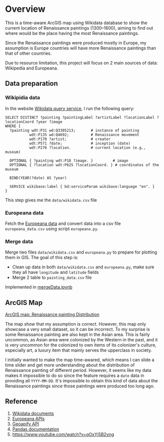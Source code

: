 # Overview
This is a time-aware ArcGIS map using Wikidata database to show the current location of Renaissance paintings (1300–1600), aiming to find out where would be the place having the most Renaissance paintings.

Since the Renaissance paintings were produced mostly in Europe, my assumption is Europe countries will have more Renaissance paintings than that of other countries. 

Due to resource limitation, this project will focus on 2 main sources of data: Wikipedia and Europeana. 

## Data preparation

### Wikipidia data

In the website [Wikidata query service](https://query.wikidata.org/), I run the following query:

```sqarql
SELECT DISTINCT ?painting ?paintingLabel ?artistLabel ?locationLabel ?locationCoord ?year ?image
WHERE {
  ?painting wdt:P31 wd:Q3305213;       # instance of painting
           wdt:P135 wd:Q4692;          # Renaissance movement
           wdt:P170 ?artist;           # creator
           wdt:P571 ?date;             # inception (date)
           wdt:P276 ?location.         # current location (e.g., museum)

  OPTIONAL { ?painting wdt:P18 ?image. }         # image
  OPTIONAL { ?location wdt:P625 ?locationCoord. } # coordinates of the museum

  BIND(YEAR(?date) AS ?year)

  SERVICE wikibase:label { bd:serviceParam wikibase:language "en". }
}
```

This step gives me the `data/wikidata.csv` file

### Europeana data

Fetch the [Europeana data](https://apis.europeana.eu/en) and convert data into a csv file `europeana_data.csv` using script `europeana.py`.

### Merge data

Merge two files `data/wikidata.csv` and `europeana.py` to prepare for plotting them in GIS. The goal of this step is:
- Clean up data in both `data/wikidata.csv` and `europeana.py`, make sure they all have `longitude` and `latitude` fields
- Merge 2 table to `painting_data.csv` file

Implemented in [mergeData.ipynb](./mergeData.ipynb)

## ArcGIS Map

[ArcGIS map: Renaissance painting Distribution](https://tuftsgis.maps.arcgis.com/apps/mapviewer/index.html?webmap=c06703d01fc34af4b13159dc26c82c7e)

The map show that my assumption is correct. However, this map only showcase a very small dataset, so it can be incorrect. To my surprise is some Renaissance painting are also kept in the Asian area. This is fairly uncommon, as Asian area were colonized by the Western in the past, and it is very uncommon for the colonized to own items of its colonizer's culture, especially art, a luxury item that mainly serves the upperclass in society.

I initially wanted to make the map time-awared, which means I can slide a time slider and get more understanding about the distribution of Renaissance painting of different period. However, it seems like my data makes it impossible to do so since the feature requires a `date` data in providing all `YYYY-MM-DD`. It's impossible to obtain this kind of data about the Renaissance paintings since those paintings were produced too long ago.


## Reference
1. [Wikidata documents](https://www.wikidata.org/wiki/Wikidata:SPARQL_query_service/Wikidata_Query_Help)
2. [Europeana APIs](https://apis.europeana.eu/en)
4. [Geoapify API](https://www.geoapify.com/get-started-with-maps-api/)
5. [Pandas documentation](https://pandas.pydata.org/docs/reference/index.html)
5. https://www.youtube.com/watch?v=qOxYj5B2vng


